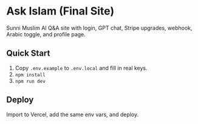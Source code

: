 
# Ask Islam (Final Site)
Sunni Muslim AI Q&A site with login, GPT chat, Stripe upgrades, webhook, Arabic toggle, and profile page.

## Quick Start
1) Copy `.env.example` to `.env.local` and fill in real keys.
2) `npm install`
3) `npm run dev`

## Deploy
Import to Vercel, add the same env vars, and deploy.
